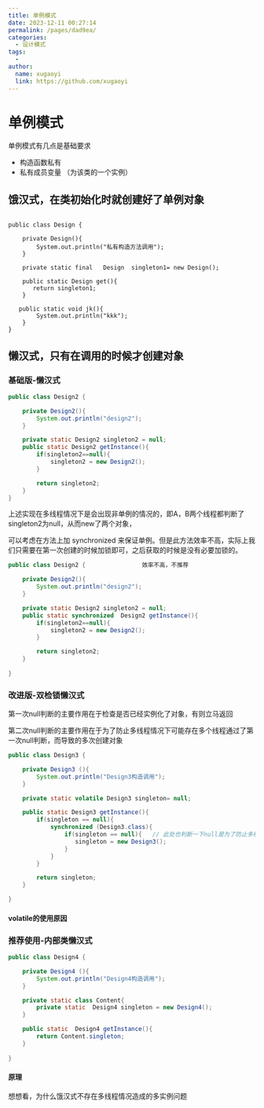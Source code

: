 ```yaml
---
title: 单例模式
date: 2023-12-11 00:27:14
permalink: /pages/dad9ea/
categories:
  - 设计模式
tags:
  - 
author: 
  name: xugaoyi
  link: https://github.com/xugaoyi
---
```

# 单例模式

单例模式有几点是基础要求

- 构造函数私有
- 私有成员变量 （为该类的一个实例）



## **饿汉式，在类初始化时就创建好了单例对象**



```
 
public class Design {

    private Design(){
        System.out.println("私有构造方法调用");
    }

    private static final   Design  singleton1= new Design();

    public static Design get(){
       return singleton1;
    }

   public static void jk(){
        System.out.println("kkk");
    }
}
```



## **懒汉式，只有在调用的时候才创建对象**



### 基础版-懒汉式



~~~java
public class Design2 {

    private Design2(){
        System.out.println("design2");
    }

    private static Design2 singleton2 = null;
    public static Design2 getInstance(){
        if(singleton2==null){
            singleton2 = new Design2();
        }

        return singleton2;
    }
}
~~~

上述实现在多线程情况下是会出现非单例的情况的，即A，B两个线程都判断了singleton2为null，从而new了两个对象，

可以考虑在方法上加 synchronized 来保证单例。但是此方法效率不高，实际上我们只需要在第一次创建的时候加锁即可，之后获取的时候是没有必要加锁的。

~~~java
public class Design2 {                效率不高，不推荐

    private Design2(){
        System.out.println("design2");
    }

    private static Design2 singleton2 = null;
    public static synchronized  Design2 getInstance(){
        if(singleton2==null){
            singleton2 = new Design2();
        }

        return singleton2;
    }
     
}
~~~



### 改进版-双检锁懒汉式

第一次null判断的主要作用在于检查是否已经实例化了对象，有则立马返回

第二次null判断的主要作用在于为了防止多线程情况下可能存在多个线程通过了第一次null判断，而导致的多次创建对象 

~~~java
public class Design3 {

    private Design3 (){
        System.out.println("Design3构造调用");
    }

    private static volatile Design3 singleton= null;

    public static Design3 getInstance(){
        if(singleton == null){
            synchronized (Design3.class){
                if(singleton == null){   // 此处也判断一下null是为了防止多线程情况下可能存在多个线程通过                                        //了第一次null判断，而导致的多次创建对象 
                   singleton = new Design3();
                }
            }
        }

        return singleton;
    }

}

~~~



#### volatile的使用原因





### 推荐使用-内部类懒汉式



~~~java
public class Design4 {

    private Design4 (){
        System.out.println("Design4构造调用");
    }

    private static class Content{
        private static  Design4 singleton = new Design4();
    }

    public static  Design4 getInstance(){
        return Content.singleton;
    }
   
}

~~~



#### 原理

想想看，为什么饿汉式不存在多线程情况造成的多实例问题
